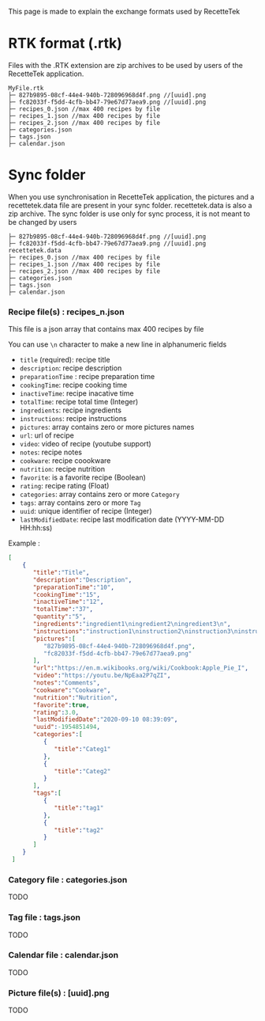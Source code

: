 This page is made to explain the exchange formats used by RecetteTek

# RTK format (.rtk)

Files with the .RTK extension are zip archives to be used by users of the RecetteTek application.

```
MyFile.rtk
├─ 827b9895-08cf-44e4-940b-728096968d4f.png //[uuid].png
├─ fc82033f-f5dd-4cfb-bb47-79e67d77aea9.png //[uuid].png
├─ recipes_0.json //max 400 recipes by file
├─ recipes_1.json //max 400 recipes by file
├─ recipes_2.json //max 400 recipes by file
├─ categories.json
├─ tags.json
├─ calendar.json
```
# Sync folder

When you use synchronisation in RecetteTek application, the pictures and a recettetek.data file are present in your sync folder.
recettetek.data is also a zip archive.
The sync folder is use only for sync process, it is not meant to be changed by users

```
├─ 827b9895-08cf-44e4-940b-728096968d4f.png //[uuid].png
├─ fc82033f-f5dd-4cfb-bb47-79e67d77aea9.png //[uuid].png
recettetek.data
├─ recipes_0.json //max 400 recipes by file
├─ recipes_1.json //max 400 recipes by file
├─ recipes_2.json //max 400 recipes by file
├─ categories.json
├─ tags.json
├─ calendar.json
```

### Recipe file(s) : recipes_n.json

This file is a json array that contains max 400 recipes by file

You can use `\n` character to make a new line in alphanumeric fields

-   `title`  (required): recipe title
-   `description`: recipe description
-   `preparationTime` : recipe preparation time
-   `cookingTime`: recipe cooking time
-   `inactiveTime`: recipe inacative time
-   `totalTime`: recipe total time (Integer)
-   `ingredients`: recipe ingredients
-   `instructions`: recipe instructions
-   `pictures`: array contains zero or more pictures names
-   `url`: url of recipe
-   `video`: video of recipe (youtube support)
-   `notes`: recipe notes
-   `cookware`: recipe coookware
-   `nutrition`: recipe nutrition
-   `favorite`: is a favorite recipe (Boolean) 
-   `rating`: recipe rating (Float)
-   `categories`: array contains zero or more `Category`
-   `tags`: array contains zero or more `Tag`
-   `uuid`: unique identifier of recipe (Integer)
-   `lastModifiedDate`: recipe last modification date (YYYY-MM-DD HH:hh:ss)

Example :

```json
[
    {
       "title":"Title",
       "description":"Description",
       "preparationTime":"10",
       "cookingTime":"15",
       "inactiveTime":"12",
       "totalTime":"37",
       "quantity":"5",
       "ingredients":"ingredient1\ningredient2\ningredient3\n",
       "instructions":"instruction1\ninstruction2\ninstruction3\ninstruction4\n",
       "pictures":[
          "827b9895-08cf-44e4-940b-728096968d4f.png",
          "fc82033f-f5dd-4cfb-bb47-79e67d77aea9.png"
       ],
       "url":"https://en.m.wikibooks.org/wiki/Cookbook:Apple_Pie_I",
       "video":"https://youtu.be/NpEaa2P7qZI",
       "notes":"Comments",
       "cookware":"Cookware",
       "nutrition":"Nutrition",
       "favorite":true,
       "rating":3.0,
       "lastModifiedDate":"2020-09-10 08:39:09",
       "uuid":-1954851494,
       "categories":[
          {
             "title":"Categ1"
          },
          {
             "title":"Categ2"
          }
       ],
       "tags":[
          {
             "title":"tag1"
          },
          {
             "title":"tag2"
          }
       ]
    }
 ]
```

### Category file : categories.json
TODO

### Tag file : tags.json
TODO

### Calendar file : calendar.json
TODO

### Picture file(s) : [uuid].png
TODO
